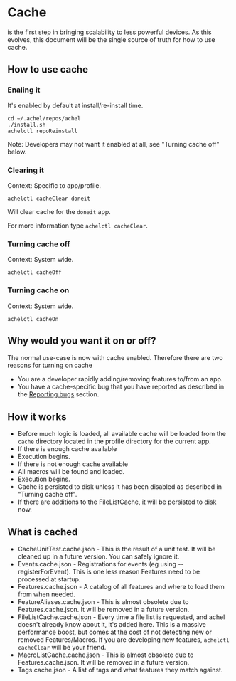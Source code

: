 # Cache

is the first step in bringing scalability to less powerful devices.
As this evolves, this document will be the single source of truth for how to use cache.

## How to use cache

### Enaling it

It's enabled by default at install/re-install time.

```
cd ~/.achel/repos/achel
./install.sh
achelctl repoReinstall
```

Note: Developers may not want it enabled at all, see "Turning cache off" below.

### Clearing it

Context: Specific to app/profile.

    achelctl cacheClear doneit

Will clear cache for the `doneit` app.

For more information type `achelctl cacheClear`.

### Turning cache off

Context: System wide.

    achelctl cacheOff

### Turning cache on

Context: System wide.

    achelctl cacheOn

## Why would you want it on or off?

The normal use-case is now with cache enabled. Therefore there are two reasons for turning on cache

* You are a developer rapidly adding/removing features to/from an app.
* You have a cache-specific bug that you have reported as described in the [Reporting bugs](https://github.com/ksandom/achel/blob/master/docs/reportingBugs.md) section.

## How it works

* Before much logic is loaded, all available cache will be loaded from the `cache` directory located in the profile directory for the current app.
* If there is enough cache available
 * Execution begins.
* If there is not enough cache available
 * All macros will be found and loaded.
 * Execution begins.
 * Cache is persisted to disk unless it has been disabled as described in "Turning cache off".
* If there are additions to the FileListCache, it will be persisted to disk now.

## What is cached

* CacheUnitTest.cache.json - This is the result of a unit test. It will be cleaned up in a future version. You can safely ignore it.
* Events.cache.json - Registrations for events (eg using --registerForEvent). This is one less reason Features need to be processed at startup.
* Features.cache.json - A catalog of all features and where to load them from when needed.
* FeatureAliases.cache.json - This is almost obsolete due to Features.cache.json. It will be removed in a future version.
* FileListCache.cache.json - Every time a file list is requested, and achel doesn't already know about it, it's added here. This is a massive performance boost, but comes at the cost of not detecting new or removed Features/Macros. If you are developing new features, `achelctl cacheClear` will be your friend.
* MacroListCache.cache.json - This is almost obsolete due to Features.cache.json. It will be removed in a future version.
* Tags.cache.json - A list of tags and what features they match against.
